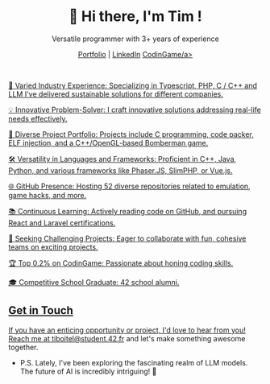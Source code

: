 <p align="center">
  <h1 align="center">👋 Hi there, I'm Tim !</h1>
  <p align="center">Versatile programmer with 3+ years of experience</p>
</p>

<p align="center">
  <a href="https://www.tiboitel.dev">Portfolio</a> |
  <a href="https://www.linkedin.com/in/tiboitel/">LinkedIn</a>
  <a href="https://www.codingame.com/profile/867f4caf6cc7b94ff76dc070f0b61eb10305793">CodinGame/a>
</p>

<br />

💼 Varied Industry Experience: Specializing in Typescript, PHP, C / C++ and LLM I've delivered sustainable solutions for different companies.

💡 Innovative Problem-Solver: I craft innovative solutions addressing real-life needs effectively.

🚀 Diverse Project Portfolio: Projects include C programming, code packer, ELF injection, and a C++/OpenGL-based Bomberman game.

🛠️ Versatility in Languages and Frameworks: Proficient in C++, Java, Python, and various frameworks like Phaser.JS, SlimPHP, or Vue.js.

🌐 GitHub Presence: Hosting 52 diverse repositories related to emulation, game hacks, and more.

📚 Continuous Learning: Actively reading code on GitHub, and pursuing React and Laravel certifications.

🌟 Seeking Challenging Projects: Eager to collaborate with fun, cohesive teams on exciting projects.

🏆 Top 0.2% on CodinGame: Passionate about honing coding skills.

🎓 Competitive School Graduate: 42 school alumni.

## Get in Touch

If you have an enticing opportunity or project, I'd love to hear from you! Reach me at tiboitel@student.42.fr and let's make something awesome together.

* P.S. Lately, I've been exploring the fascinating realm of LLM models. The future of AI is incredibly intriguing! 🌌
